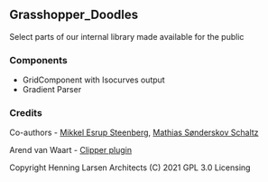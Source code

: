 ## Grasshopper_Doodles
Select parts of our internal library made available for the public

### Components
- GridComponent with Isocurves output
- Gradient Parser




### Credits
Co-authors - [Mikkel Esrup Steenberg](https://www.github.com/mistdk), [Mathias Sønderskov Schaltz](https://www.github.com/Sonderwoods)

Arend van Waart - [Clipper plugin](https://github.com/arendvw/clipper)


Copyright Henning Larsen Architects (C) 2021
GPL 3.0 Licensing
